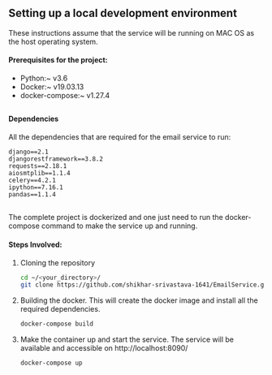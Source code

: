 ## Setting up a local development environment

These instructions assume that the service will be 
running on MAC OS as the host operating system. 

#### Prerequisites for the project:
* Python:~ v3.6
* Docker:~ v19.03.13
* docker-compose:~ v1.27.4
##
#### Dependencies
All the dependencies that are required for the email
service to run:
```text
django==2.1
djangorestframework==3.8.2
requests==2.18.1
aiosmtplib==1.1.4
celery==4.2.1
ipython==7.16.1
pandas==1.1.4
```
##

The complete project is dockerized and one just need
to run the docker-compose command to make the service
up and running.

#### Steps Involved:
1. Cloning the repository

    ```bash
    cd ~/<your_directory>/
    git clone https://github.com/shikhar-srivastava-1641/EmailService.git
    ``` 

2. Building the docker. This will create the docker
image and install all the required dependencies.
    ```bash
    docker-compose build
    ```

3. Make the container up and start the service. The
service will be available and accessible on 
http://localhost:8090/

    ```bash
    docker-compose up
    ```